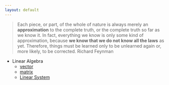 ```yaml
---
layout: default
---
```

>Each piece, or part, of the whole of nature is always merely an **approximation** to the complete truth, or the complete truth so far as we know it. In fact, everything we know is only some kind of approximation, because **we know that we do not know all the laws** as yet. Therefore, things
>must be learned only to be unlearned again or, more likely, to be corrected.
>Richard Feynman

- Linear Algebra
	- [vector](linear-algebra/vector)
	- [matrix](linear-algebra/matrix)
	- [Linear System](linear-algebra/system)
